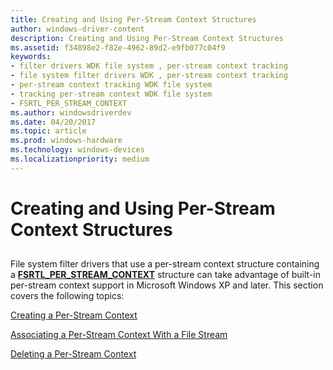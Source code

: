 ```yaml
---
title: Creating and Using Per-Stream Context Structures
author: windows-driver-content
description: Creating and Using Per-Stream Context Structures
ms.assetid: f34898e2-f82e-4962-89d2-e9fb077c04f9
keywords:
- filter drivers WDK file system , per-stream context tracking
- file system filter drivers WDK , per-stream context tracking
- per-stream context tracking WDK file system
- tracking per-stream context WDK file system
- FSRTL_PER_STREAM_CONTEXT
ms.author: windowsdriverdev
ms.date: 04/20/2017
ms.topic: article
ms.prod: windows-hardware
ms.technology: windows-devices
ms.localizationpriority: medium
---
```


# Creating and Using Per-Stream Context Structures


## <span id="ddk_creating_and_using_per_stream_context_structures_if"></span><span id="DDK_CREATING_AND_USING_PER_STREAM_CONTEXT_STRUCTURES_IF"></span>


File system filter drivers that use a per-stream context structure containing a [**FSRTL\_PER\_STREAM\_CONTEXT**](https://msdn.microsoft.com/library/windows/hardware/ff547357) structure can take advantage of built-in per-stream context support in Microsoft Windows XP and later. This section covers the following topics:

[Creating a Per-Stream Context](creating-a-per-stream-context.md)

[Associating a Per-Stream Context With a File Stream](associating-a-per-stream-context-with-a-file-stream.md)

[Deleting a Per-Stream Context](deleting-a-per-stream-context.md)

 

 




